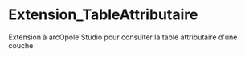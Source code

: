 Extension_TableAttributaire
===========================

Extension à arcOpole Studio pour consulter la table attributaire d'une couche
